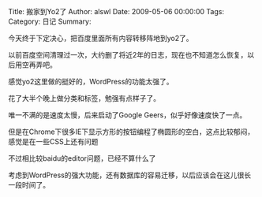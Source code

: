 Title: 搬家到Yo2了
Author: alswl
Date: 2009-05-06 00:00:00
Tags: 
Category: 日记
Summary: 

今天终于下定决心，把百度里面所有内容转移阵地到yo2了。

以前百度空间清理过一次，大约删了将近2年的日志，现在也不知道怎么恢复，以后用空再弄吧。

感觉yo2这里做的挺好的，WordPress的功能太强了。

花了大半个晚上做分类和标签，勉强有点样子了。

唯一不满的是速度太慢，后来启动了Google Geers，似乎好像速度快了一点。

但是在Chrome下很多IE下显示方形的按钮编程了椭圆形的空白，这点比较郁闷，感觉是在一些CSS上还有问题

不过相比较baidu的editor问题，已经不算什么了

考虑到WordPress的强大功能，还有数据库的容易迁移，以后应该会在这儿很长一段时间了。

